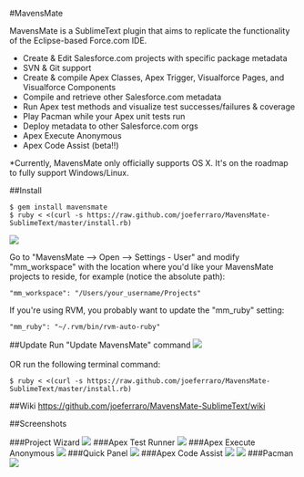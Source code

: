 #MavensMate

MavensMate is a SublimeText plugin that aims to replicate the functionality of the Eclipse-based Force.com IDE.

* Create & Edit Salesforce.com projects with specific package metadata
* SVN & Git support
* Create & compile Apex Classes, Apex Trigger, Visualforce Pages, and Visualforce Components
* Compile and retrieve other Salesforce.com metadata
* Run Apex test methods and visualize test successes/failures & coverage
* Play Pacman while your Apex unit tests run
* Deploy metadata to other Salesforce.com orgs
* Apex Execute Anonymous
* Apex Code Assist (beta!!)

*Currently, MavensMate only officially supports OS X. It's on the roadmap to fully support Windows/Linux.
 
##Install
```
$ gem install mavensmate
$ ruby < <(curl -s https://raw.github.com/joeferraro/MavensMate-SublimeText/master/install.rb)
```

<img src="http://wearemavens.com/images/mm/menu3.png"/>

Go to "MavensMate --> Open --> Settings - User" and modify "mm_workspace" with the location where you'd like your MavensMate projects to reside, for example (notice the absolute path):

	"mm_workspace": "/Users/your_username/Projects"

If you're using RVM, you probably want to update the "mm_ruby" setting:

	"mm_ruby": "~/.rvm/bin/rvm-auto-ruby"

##Update
Run "Update MavensMate" command
<img src="http://wearemavens.com/images/mm/update2.png"/>
<br/><br/>
OR run the following terminal command:
```
$ ruby < <(curl -s https://raw.github.com/joeferraro/MavensMate-SublimeText/master/install.rb)
```


##Wiki
<a href="https://github.com/joeferraro/MavensMate-SublimeText/wiki">https://github.com/joeferraro/MavensMate-SublimeText/wiki</a>

##Screenshots

###Project Wizard
<img src="http://wearemavens.com/images/mm/project_wizard.png"/>
###Apex Test Runner
<img src="http://wearemavens.com/images/mm/test2.png"/>
###Apex Execute Anonymous
<img src="http://wearemavens.com/images/mm/execute.png"/>
###Quick Panel
<img src="http://wearemavens.com/images/mm/panel.png"/>
###Apex Code Assist
<img src="http://wearemavens.com/images/mm/code_3.png"/>
<img src="http://wearemavens.com/images/mm/code_4.png"/>
###Pacman
<img src="http://wearemavens.com/images/mm/pacman.png"/>